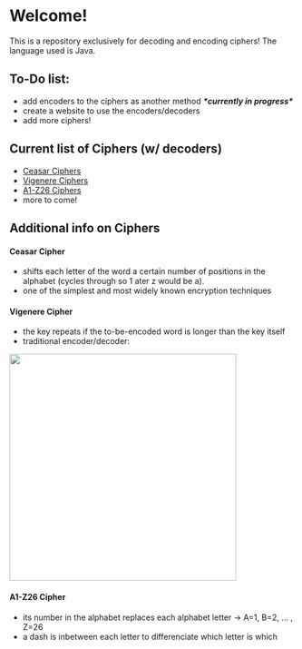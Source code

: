 # Welcome!
This is a repository exclusively for decoding and encoding ciphers! The language used is Java.

<h2>To-Do list:</h2>
<ul>
  <li>add encoders to the ciphers as another method <em><strong>*currently in progress*</strong></em></li>
  <li>create a website to use the encoders/decoders</li>
  <li>add more ciphers!</li>
</ul>

<h2>Current list of Ciphers (w/ decoders)</h2>
<ul>
  <li><a href="ceasar">Ceasar Ciphers</li>
  <li><a href="#vigenere">Vigenere Ciphers</a></li>
  <li><a href="#a1-z26">A1-Z26 Ciphers</a></li>
  <li>more to come!</li>
</ul>

<h2>Additional info on Ciphers</h2>
<h4 id="ceasar">Ceasar Cipher</h4>
<ul>
  <li>shifts each letter of the word a certain number of positions in the alphabet (cycles through so 1 ater z would be a).</li>
  <li>one of the simplest and most widely known encryption techniques</li>
</ul>
<h4 id="vigenere">Vigenere Cipher</h4>
<ul>
  <li>the key repeats if the to-be-encoded word is longer than the key itself</li>
  <li>traditional encoder/decoder: </li>
</ul>
<img src="https://www.researchgate.net/profile/Amin-Subandi/publication/318260132/figure/fig3/AS:513402955104258@1499416211147/Vigenere-Cipher-table.png" width=400>

<h4 id="a1-z26">A1-Z26 Cipher</h4>
<ul>
  <li>its number in the alphabet replaces each alphabet letter -> A=1, B=2, ... , Z=26</li>
  <li>a dash is inbetween each letter to differenciate which letter is which</li>
</ul>
